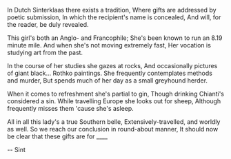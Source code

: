 In Dutch Sinterklaas there exists a tradition,
Where gifts are addressed by poetic submission,
In which the recipient's name is concealed,
And will, for the reader, be duly revealed. 

This girl's both an Anglo- and Francophile;
She's been known to run an 8.19 minute mile.
And when she's not moving extremely fast,
Her vocation is studying art from the past.   

In the course of her studies she gazes at rocks,
And occasionally pictures of giant black... Rothko paintings.
She frequently contemplates methods and murder, 
But spends much of her day as a small greyhound herder.

When it comes to refreshment she's partial to gin,
Though drinking Chianti's considered a sin.
While travelling Europe she looks out for sheep,
Although frequently misses them 'cause she's asleep.

All in all this lady's a true Southern belle,
Extensively-travelled, and worldly as well.
So we reach our conclusion in round-about manner,
It should now be clear that these gifts are for ____

-- Sint